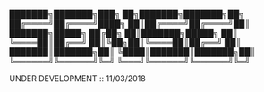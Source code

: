 
███████╗███████╗███╗   ██╗███████╗███████╗██╗
██╔════╝██╔════╝████╗  ██║██╔════╝██╔════╝██║
███████╗█████╗  ██╔██╗ ██║███████╗█████╗  ██║
╚════██║██╔══╝  ██║╚██╗██║╚════██║██╔══╝  ██║
███████║███████╗██║ ╚████║███████║███████╗██║
╚══════╝╚══════╝╚═╝  ╚═══╝╚══════╝╚══════╝╚═╝
                                             
UNDER DEVELOPMENT :: 11/03/2018
